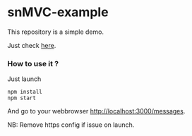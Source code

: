 # snMVC-example
This repository is a simple demo.

Just check [here](https://github.com/Inglebard/snMVC).

### How to use it ?

Just launch

```
npm install
npm start
```
And go to your webbrowser [http://localhost:3000/messages](http://localhost:3000/messages).

NB: Remove https config if issue on launch.
